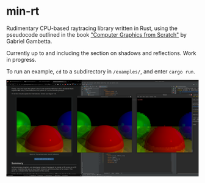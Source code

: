 min-rt
===

Rudimentary CPU-based raytracing library written in Rust, using the pseudocode outlined in the book ["Computer Graphics from Scratch"](https://gabrielgambetta.com/computer-graphics-from-scratch/) by Gabriel Gambetta. 

Currently up to and including the section on shadows and reflections. Work in progress.

To run an example, `cd` to a subdirectory in `/examples/`, and enter `cargo run`.

![](supporting/screenshot1.png)
